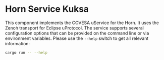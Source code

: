# Horn Service Kuksa

This component implements the COVESA uService for the Horn. It uses the Zenoh transport for Eclipse uProtocol.
The service supports several configuration options that can be provided on the command line or via environment variables.
Please use the `--help` switch to get all relevant information:

```bash
cargo run -- --help
```
